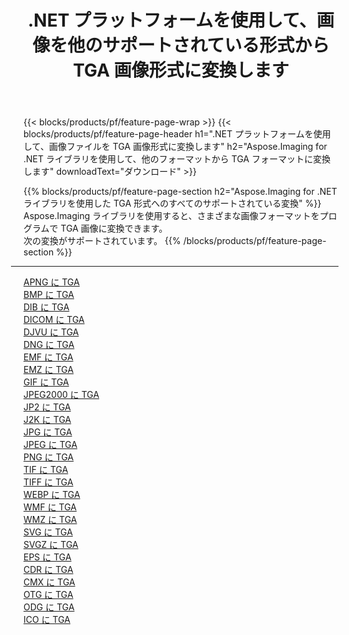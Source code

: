﻿---
title: .NET プラットフォームを使用して、画像を他のサポートされている形式から TGA 画像形式に変換します 
weight: 3920
url: /ja/net/conversion/to/tga 
lang: ja
langdirlevel: 2
locales: zh-hans,ja,it,ru,de,es,fr,nl,id,lt,pl,pt,vi,tr,ko,zh-hant,ar,hi,th,sv,cs,uk,he
description: Aspose.Imaging for .NET ライブラリを使用すると、サポートされている他の画像フォーマットから TGA に簡単に変換できます。
---

{{< blocks/products/pf/feature-page-wrap >}}
{{< blocks/products/pf/feature-page-header h1=".NET プラットフォームを使用して、画像ファイルを TGA 画像形式に変換します" h2="Aspose.Imaging for .NET ライブラリを使用して、他のフォーマットから TGA フォーマットに変換します" downloadText="ダウンロード" >}}


{{% blocks/products/pf/feature-page-section  h2="Aspose.Imaging for .NET ライブラリを使用した TGA 形式へのすべてのサポートされている変換" %}}
Aspose.Imaging ライブラリを使用すると、さまざまな画像フォーマットをプログラムで TGA 画像に変換できます。
<br/>
次の変換がサポートされています。
{{% /blocks/products/pf/feature-page-section %}}
<div class="container-fluid productfamilypage bg-gray">
    <div class="convertypes bg-gray agp-content section">
        <div class="container">
		<hr style="margin-left:-20px;"/>
		<div class="row other-converters">
		    <div class='col-md-2 other-converter remove-lp remove-rp'><a href="/imaging/ja/net/conversion/apng-to-tga" >APNG に TGA</a></div>
<div class='col-md-2 other-converter remove-lp remove-rp'><a href="/imaging/ja/net/conversion/bmp-to-tga" >BMP に TGA</a></div>
<div class='col-md-2 other-converter remove-lp remove-rp'><a href="/imaging/ja/net/conversion/dib-to-tga" >DIB に TGA</a></div>
<div class='col-md-2 other-converter remove-lp remove-rp'><a href="/imaging/ja/net/conversion/dicom-to-tga" >DICOM に TGA</a></div>
<div class='col-md-2 other-converter remove-lp remove-rp'><a href="/imaging/ja/net/conversion/djvu-to-tga" >DJVU に TGA</a></div>
<div class='col-md-2 other-converter remove-lp remove-rp'><a href="/imaging/ja/net/conversion/dng-to-tga" >DNG に TGA</a></div>
<div class='col-md-2 other-converter remove-lp remove-rp'><a href="/imaging/ja/net/conversion/emf-to-tga" >EMF に TGA</a></div>
<div class='col-md-2 other-converter remove-lp remove-rp'><a href="/imaging/ja/net/conversion/emz-to-tga" >EMZ に TGA</a></div>
<div class='col-md-2 other-converter remove-lp remove-rp'><a href="/imaging/ja/net/conversion/gif-to-tga" >GIF に TGA</a></div>
<div class='col-md-2 other-converter remove-lp remove-rp'><a href="/imaging/ja/net/conversion/jpeg2000-to-tga" >JPEG2000 に TGA</a></div>
<div class='col-md-2 other-converter remove-lp remove-rp'><a href="/imaging/ja/net/conversion/jp2-to-tga" >JP2 に TGA</a></div>
<div class='col-md-2 other-converter remove-lp remove-rp'><a href="/imaging/ja/net/conversion/j2k-to-tga" >J2K に TGA</a></div>
<div class='col-md-2 other-converter remove-lp remove-rp'><a href="/imaging/ja/net/conversion/jpg-to-tga" >JPG に TGA</a></div>
<div class='col-md-2 other-converter remove-lp remove-rp'><a href="/imaging/ja/net/conversion/jpeg-to-tga" >JPEG に TGA</a></div>
<div class='col-md-2 other-converter remove-lp remove-rp'><a href="/imaging/ja/net/conversion/png-to-tga" >PNG に TGA</a></div>
<div class='col-md-2 other-converter remove-lp remove-rp'><a href="/imaging/ja/net/conversion/tif-to-tga" >TIF に TGA</a></div>
<div class='col-md-2 other-converter remove-lp remove-rp'><a href="/imaging/ja/net/conversion/tiff-to-tga" >TIFF に TGA</a></div>
<div class='col-md-2 other-converter remove-lp remove-rp'><a href="/imaging/ja/net/conversion/webp-to-tga" >WEBP に TGA</a></div>
<div class='col-md-2 other-converter remove-lp remove-rp'><a href="/imaging/ja/net/conversion/wmf-to-tga" >WMF に TGA</a></div>
<div class='col-md-2 other-converter remove-lp remove-rp'><a href="/imaging/ja/net/conversion/wmz-to-tga" >WMZ に TGA</a></div>
<div class='col-md-2 other-converter remove-lp remove-rp'><a href="/imaging/ja/net/conversion/svg-to-tga" >SVG に TGA</a></div>
<div class='col-md-2 other-converter remove-lp remove-rp'><a href="/imaging/ja/net/conversion/svgz-to-tga" >SVGZ に TGA</a></div>
<div class='col-md-2 other-converter remove-lp remove-rp'><a href="/imaging/ja/net/conversion/eps-to-tga" >EPS に TGA</a></div>
<div class='col-md-2 other-converter remove-lp remove-rp'><a href="/imaging/ja/net/conversion/cdr-to-tga" >CDR に TGA</a></div>
<div class='col-md-2 other-converter remove-lp remove-rp'><a href="/imaging/ja/net/conversion/cmx-to-tga" >CMX に TGA</a></div>
<div class='col-md-2 other-converter remove-lp remove-rp'><a href="/imaging/ja/net/conversion/otg-to-tga" >OTG に TGA</a></div>
<div class='col-md-2 other-converter remove-lp remove-rp'><a href="/imaging/ja/net/conversion/odg-to-tga" >ODG に TGA</a></div>
<div class='col-md-2 other-converter remove-lp remove-rp'><a href="/imaging/ja/net/conversion/ico-to-tga" >ICO に TGA</a></div>
                </div>
        </div>
    </div>
</div>
<br/>

